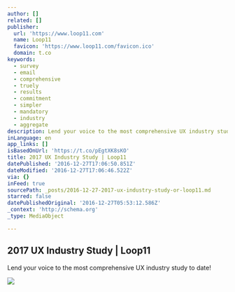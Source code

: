 ```yaml
---
author: []
related: []
publisher:
  url: 'https://www.loop11.com'
  name: Loop11
  favicon: 'https://www.loop11.com/favicon.ico'
  domain: t.co
keywords:
  - survey
  - email
  - comprehensive
  - truely
  - results
  - commitment
  - simpler
  - mandatory
  - industry
  - aggregate
description: Lend your voice to the most comprehensive UX industry study to date!
inLanguage: en
app_links: []
isBasedOnUrl: 'https://t.co/pEgtXK8sKO'
title: 2017 UX Industry Study | Loop11
datePublished: '2016-12-27T17:06:50.851Z'
dateModified: '2016-12-27T17:06:46.522Z'
via: {}
inFeed: true
sourcePath: _posts/2016-12-27-2017-ux-industry-study-or-loop11.md
starred: false
datePublishedOriginal: '2016-12-27T05:53:12.586Z'
_context: 'http://schema.org'
_type: MediaObject

---
```

<article style=""><h1>2017 UX Industry Study | Loop11</h1><p>Lend your voice to the most comprehensive UX industry study to date!</p><img src="https://www.loop11.com/wp-content/themes/cleverzebo-loop11/images/loop11-logo-green.png" /></article>